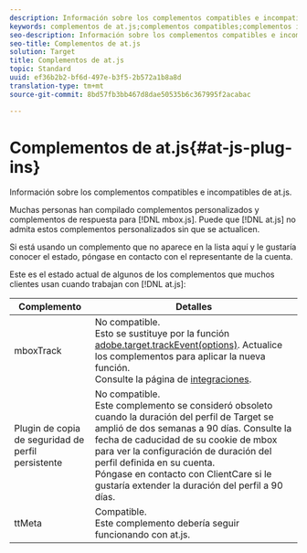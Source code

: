 ```yaml
---
description: Información sobre los complementos compatibles e incompatibles de at.js.
keywords: complementos de at.js;complementos compatibles;complementos incompatibles
seo-description: Información sobre los complementos compatibles e incompatibles de at.js.
seo-title: Complementos de at.js
solution: Target
title: Complementos de at.js
topic: Standard
uuid: ef36b2b2-bf6d-497e-b3f5-2b572a1b8a8d
translation-type: tm+mt
source-git-commit: 8bd57fb3bb467d8dae50535b6c367995f2acabac

---
```



# Complementos de at.js{#at-js-plug-ins}

Información sobre los complementos compatibles e incompatibles de at.js.

Muchas personas han compilado complementos personalizados y complementos de respuesta para [!DNL mbox.js]. Puede que [!DNL at.js] no admita estos complementos personalizados sin que se actualicen.

Si está usando un complemento que no aparece en la lista aquí y le gustaría conocer el estado, póngase en contacto con el representante de la cuenta.

Este es el estado actual de algunos de los complementos que muchos clientes usan cuando trabajan con [!DNL at.js]:

| Complemento | Detalles |
|--- |--- |
| mboxTrack | No compatible.<br>Esto se sustituye por la función [adobe.target.trackEvent(options)](/help/c-implementing-target/c-implementing-target-for-client-side-web/adobe-target-trackevent.md). Actualice los complementos para aplicar la nueva función.<br>Consulte la página de [integraciones](/help/c-implementing-target/c-implementing-target-for-client-side-web/c-how-atjs-works/target-atjs-integrations.md). |
| Plugin de copia de seguridad de perfil persistente | No compatible.<br>Este complemento se consideró obsoleto cuando la duración del perfil de Target se amplió de dos semanas a 90 días. Consulte la fecha de caducidad de su cookie de mbox para ver la configuración de duración del perfil definida en su cuenta.<br>Póngase en contacto con ClientCare si le gustaría extender la duración del perfil a 90 días. |
| ttMeta | Compatible.<br>Este complemento debería seguir funcionando con at.js. |